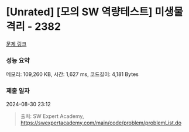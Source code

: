 # [Unrated] [모의 SW 역량테스트] 미생물 격리 - 2382 

[문제 링크](https://swexpertacademy.com/main/code/problem/problemDetail.do?contestProbId=AV597vbqAH0DFAVl) 

### 성능 요약

메모리: 109,260 KB, 시간: 1,627 ms, 코드길이: 4,181 Bytes

### 제출 일자

2024-08-30 23:12



> 출처: SW Expert Academy, https://swexpertacademy.com/main/code/problem/problemList.do